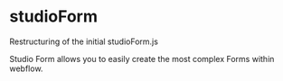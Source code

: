 # studioForm
Restructuring of the initial studioForm.js

Studio Form allows you to easily create the most complex Forms within webflow.
